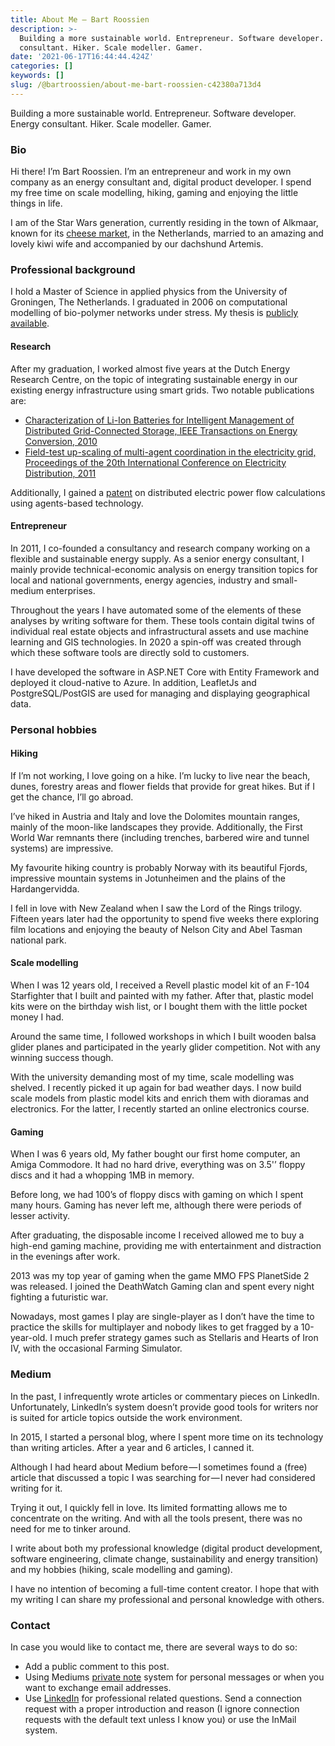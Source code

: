 ```yaml
---
title: About Me — Bart Roossien
description: >-
  Building a more sustainable world. Entrepreneur. Software developer. Energy
  consultant. Hiker. Scale modeller. Gamer.
date: '2021-06-17T16:44:44.424Z'
categories: []
keywords: []
slug: /@bartroossien/about-me-bart-roossien-c42380a713d4
---
```


Building a more sustainable world. Entrepreneur. Software developer. Energy consultant. Hiker. Scale modeller. Gamer.

### Bio

Hi there! I’m Bart Roossien. I’m an entrepreneur and work in my own company as an energy consultant and, digital product developer. I spend my free time on scale modelling, hiking, gaming and enjoying the little things in life.

I am of the Star Wars generation, currently residing in the town of Alkmaar, known for its [cheese market](https://www.kaasmarkt.nl/en/), in the Netherlands, married to an amazing and lovely kiwi wife and accompanied by our dachshund Artemis.

### Professional background

I hold a Master of Science in applied physics from the University of Groningen, The Netherlands. I graduated in 2006 on computational modelling of bio-polymer networks under stress. My thesis is [publicly available](https://greenkiwisolutions.blob.core.windows.net/medium/About%20me/thesis.pdf).

#### Research

After my graduation, I worked almost five years at the Dutch Energy Research Centre, on the topic of integrating sustainable energy in our existing energy infrastructure using smart grids. Two notable publications are:

*   [Characterization of Li-Ion Batteries for Intelligent Management of Distributed Grid-Connected Storage, IEEE Transactions on Energy Conversion, 2010](https://greenkiwisolutions.blob.core.windows.net/medium/About%20me/li-batteries.pdf)
*   [Field-test up-scaling of multi-agent coordination in the electricity grid, Proceedings of the 20th International Conference on Electricity Distribution, 2011](https://greenkiwisolutions.blob.core.windows.net/medium/About%20me/powermatcher.pdf)

Additionally, I gained a [patent](https://patentscope.wipo.int/search/en/detail.jsf?docPN=EP2514060) on distributed electric power flow calculations using agents-based technology.

#### Entrepreneur

In 2011, I co-founded a consultancy and research company working on a flexible and sustainable energy supply. As a senior energy consultant, I mainly provide technical-economic analysis on energy transition topics for local and national governments, energy agencies, industry and small-medium enterprises.

Throughout the years I have automated some of the elements of these analyses by writing software for them. These tools contain digital twins of individual real estate objects and infrastructural assets and use machine learning and GIS technologies. In 2020 a spin-off was created through which these software tools are directly sold to customers.

I have developed the software in ASP.NET Core with Entity Framework and deployed it cloud-native to Azure. In addition, LeafletJs and PostgreSQL/PostGIS are used for managing and displaying geographical data.

### Personal hobbies

#### Hiking

If I’m not working, I love going on a hike. I’m lucky to live near the beach, dunes, forestry areas and flower fields that provide for great hikes. But if I get the chance, I’ll go abroad.

I’ve hiked in Austria and Italy and love the Dolomites mountain ranges, mainly of the moon-like landscapes they provide. Additionally, the First World War remnants there (including trenches, barbered wire and tunnel systems) are impressive.

My favourite hiking country is probably Norway with its beautiful Fjords, impressive mountain systems in Jotunheimen and the plains of the Hardangervidda.

I fell in love with New Zealand when I saw the Lord of the Rings trilogy. Fifteen years later had the opportunity to spend five weeks there exploring film locations and enjoying the beauty of Nelson City and Abel Tasman national park.

#### Scale modelling

When I was 12 years old, I received a Revell plastic model kit of an F-104 Starfighter that I built and painted with my father. After that, plastic model kits were on the birthday wish list, or I bought them with the little pocket money I had.

Around the same time, I followed workshops in which I built wooden balsa glider planes and participated in the yearly glider competition. Not with any winning success though.

With the university demanding most of my time, scale modelling was shelved. I recently picked it up again for bad weather days. I now build scale models from plastic model kits and enrich them with dioramas and electronics. For the latter, I recently started an online electronics course.

#### Gaming

When I was 6 years old, My father bought our first home computer, an Amiga Commodore. It had no hard drive, everything was on 3.5'’ floppy discs and it had a whopping 1MB in memory.

Before long, we had 100’s of floppy discs with gaming on which I spent many hours. Gaming has never left me, although there were periods of lesser activity.

After graduating, the disposable income I received allowed me to buy a high-end gaming machine, providing me with entertainment and distraction in the evenings after work.

2013 was my top year of gaming when the game MMO FPS PlanetSide 2 was released. I joined the DeathWatch Gaming clan and spent every night fighting a futuristic war.

Nowadays, most games I play are single-player as I don’t have the time to practice the skills for multiplayer and nobody likes to get fragged by a 10-year-old. I much prefer strategy games such as Stellaris and Hearts of Iron IV, with the occasional Farming Simulator.

### Medium

In the past, I infrequently wrote articles or commentary pieces on LinkedIn. Unfortunately, LinkedIn’s system doesn’t provide good tools for writers nor is suited for article topics outside the work environment.

In 2015, I started a personal blog, where I spent more time on its technology than writing articles. After a year and 6 articles, I canned it.

Although I had heard about Medium before — I sometimes found a (free) article that discussed a topic I was searching for — I never had considered writing for it.

Trying it out, I quickly fell in love. Its limited formatting allows me to concentrate on the writing. And with all the tools present, there was no need for me to tinker around.

I write about both my professional knowledge (digital product development, software engineering, climate change, sustainability and energy transition) and my hobbies (hiking, scale modelling and gaming).

I have no intention of becoming a full-time content creator. I hope that with my writing I can share my professional and personal knowledge with others.

### Contact

In case you would like to contact me, there are several ways to do so:

*   Add a public comment to this post.
*   Using Mediums [private note](https://help.medium.com/hc/en-us/articles/214035868-Leave-a-note) system for personal messages or when you want to exchange email addresses.
*   Use [LinkedIn](https://www.linkedin.com/in/bartroossien/) for professional related questions. Send a connection request with a proper introduction and reason (I ignore connection requests with the default text unless I know you) or use the InMail system.